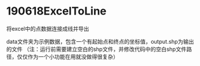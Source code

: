 # 190618ExcelToLine
将excel中的点数据连接成线并导出

data文件夹为示例数据，包含一个有起始点和终点的坐标值，output.shp为输出的文件
（注：运行前需要建立空白的shp文件，并修改代码中的空白shp文件路径，仅仅作为一个小功能在用就没做得很复杂）
